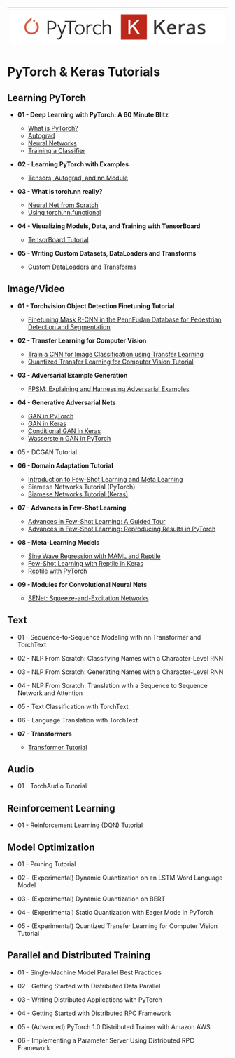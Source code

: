 |![image](https://github.com/Andrew-Ng-s-number-one-fan/PyTorch-Keras/blob/master/pytorch-keras.png)|
|---|

# PyTorch & Keras Tutorials


## Learning PyTorch

- <b>01 - Deep Learning with PyTorch: A 60 Minute Blitz</b><br>
  - [What is PyTorch?](https://github.com/Andrew-Ng-s-number-one-fan/PyTorch-Keras/blob/master/Notebooks/Foundations/dl_with_pytorch_60_min_biltz/01_what_is_pytorch.ipynb)
  - [Autograd](https://github.com/Andrew-Ng-s-number-one-fan/PyTorch-Keras/blob/master/Notebooks/Foundations/dl_with_pytorch_60_min_biltz/02_autograd.ipynb)
  - [Neural Networks](https://github.com/Andrew-Ng-s-number-one-fan/PyTorch-Keras/blob/master/Notebooks/Foundations/dl_with_pytorch_60_min_biltz/03_neural_nets.ipynb)
  - [Training a Classifier](https://github.com/Andrew-Ng-s-number-one-fan/PyTorch-Keras/blob/master/Notebooks/Foundations/dl_with_pytorch_60_min_biltz/04_training_classifiers.ipynb)

- <b>02 - Learning PyTorch with Examples</b><br>
  - [Tensors, Autograd, and nn Module](https://github.com/Andrew-Ng-s-number-one-fan/PyTorch-Keras/blob/master/Notebooks/Foundations/learning_pytorch_with_examples/learn_learning_pytorch_with_examples.ipynb)

- <b>03 - What is torch.nn really?</b><br>
  - [Neural Net from Scratch](https://github.com/Andrew-Ng-s-number-one-fan/PyTorch-Tutorials/blob/master/Notebooks/Foundations/what_is_torch_nn/01_neural_nets_from_scratch.ipynb)
  - [Using torch.nn.functional](https://github.com/Andrew-Ng-s-number-one-fan/PyTorch-Tutorials/blob/master/Notebooks/Foundations/what_is_torch_nn/02_torch_nn_functional.ipynb)

- <b>04 - Visualizing Models, Data, and Training with TensorBoard</b><br>
  - [TensorBoard Tutorial](https://github.com/Andrew-Ng-s-number-one-fan/PyTorch-Keras/blob/master/Notebooks/Foundations/visualizing_tensorboard/tensorboard.ipynb)

- <b>05 - Writing Custom Datasets, DataLoaders and Transforms</b><br>
  - [Custom DataLoaders and Transforms](https://github.com/Andrew-Ng-s-number-one-fan/PyTorch-Keras/blob/master/Notebooks/Foundations/custom_datasets_dataloaders_transforms/custom_dataset_dataloader_transform.ipynb)


## Image/Video

- <b>01 - Torchvision Object Detection Finetuning Tutorial</b><br>
  - [Finetuning Mask R-CNN in the PennFudan Database for Pedestrian Detection and Segmentation](https://github.com/Andrew-Ng-s-number-one-fan/PyTorch-Tutorials/blob/master/Notebooks/Images/torchvision_object_detection_finetuning/image_torchvision_object_detection_finetuning.ipynb)

- <b>02 - Transfer Learning for Computer Vision</b><br>
  - [Train a CNN for Image Classification using Transfer Learning](https://github.com/Andrew-Ng-s-number-one-fan/PyTorch-Keras/blob/master/Notebooks/Images/transfer_learning_for_cv/train_a_cnn_for_image_classification/transfer_learning_for_computer_vision_tutorial.ipynb)
  - [Quantized Transfer Learning for Computer Vision Tutorial](https://github.com/Andrew-Ng-s-number-one-fan/PyTorch-Keras/blob/master/Notebooks/Images/transfer_learning_for_cv/quantized_transfer_learning/quantized_transfer_learning_for_computer_vision_tutorial.ipynb)

- <b>03 - Adversarial Example Generation</b><br>
  - [FPSM: Explaining and Harnessing Adversarial Examples](https://github.com/Andrew-Ng-s-number-one-fan/PyTorch-Keras/blob/master/Notebooks/Images/adversarial_example_generation/adversarial_example_generation.ipynb)

- <b>04 - Generative Adversarial Nets</b><br>
  - [GAN in PyTorch](https://github.com/Andrew-Ng-s-number-one-fan/PyTorch-Keras/blob/master/Notebooks/Images/generative_adversarial_nets/gan_in_pytorch.ipynb)
  - [GAN in Keras](https://github.com/Andrew-Ng-s-number-one-fan/PyTorch-Keras/blob/master/Notebooks/Images/generative_adversarial_nets/gan_in_keras.ipynb)
  - [Conditional GAN in Keras](https://github.com/Andrew-Ng-s-number-one-fan/PyTorch-Keras/blob/master/Notebooks/Images/generative_adversarial_nets/conditional_gan_in_keras.ipynb)
  - [Wasserstein GAN in PyTorch](https://github.com/Andrew-Ng-s-number-one-fan/PyTorch-Keras/blob/master/Notebooks/Images/generative_adversarial_nets/wgan_in_pytorch.ipynb)

- 05 - DCGAN Tutorial

- <b>06 - Domain Adaptation Tutorial</b><br>
  - [Introduction to Few-Shot Learning and Meta Learning](https://github.com/Andrew-Ng-s-number-one-fan/PyTorch-Keras/blob/master/Notebooks/Images/domain_adaptation/intro_few_shot_meta_learning/intro_few_shot_meta_learning.ipynb)
  - Siamese Networks Tutorial (PyTorch)
  - [Siamese Networks Tutorial (Keras)](https://github.com/Andrew-Ng-s-number-one-fan/PyTorch-Tutorials/blob/master/Notebooks/Images/domain_adaptation/siamese_net_tutorial/keras_siamese_net.ipynb)
  
- <b>07 - Advances in Few-Shot Learning</b><br>
  - [Advances in Few-Shot Learning: A Guided Tour](https://github.com/Andrew-Ng-s-number-one-fan/PyTorch-Keras/blob/master/Notebooks/Images/advanced_fsl/advanced_in_fsl_guided_tour.ipynb)
  - [Advances in Few-Shot Learning: Reproducing Results in PyTorch](https://github.com/Andrew-Ng-s-number-one-fan/PyTorch-Keras/blob/master/Notebooks/Images/advanced_fsl/advanced_in_fsl_reproduceable_results.ipynb)
 
- <b>08 - Meta-Learning Models</b><br>
  - [Sine Wave Regression with MAML and Reptile](https://github.com/Andrew-Ng-s-number-one-fan/PyTorch-Keras/blob/master/Notebooks/Images/meta_learning_models/sine_wave_regression_maml_reptile/sine_wave_regression_with_maml_and_reptile.ipynb)
  - [Few-Shot Learning with Reptile in Keras](https://github.com/Andrew-Ng-s-number-one-fan/PyTorch-Keras/blob/master/Notebooks/Images/meta_learning_models/few_shot_learning_reptile_keras/few_shot_reptile_keras.ipynb)
  - [Reptile with PyTorch](https://github.com/Andrew-Ng-s-number-one-fan/PyTorch-Keras/blob/master/Notebooks/Images/meta_learning_models/reptile_pytorch_implementation/reptile_pytorch.ipynb)
  
- <b>09 - Modules for Convolutional Neural Nets</b><br>
  - [SENet: Squeeze-and-Excitation Networks](https://github.com/Andrew-Ng-s-number-one-fan/PyTorch-Keras/blob/master/Notebooks/Images/modules_for_cnns/senet/senet.ipynb)


## Text

- 01 - Sequence-to-Sequence Modeling with nn.Transformer and TorchText

- 02 - NLP From Scratch: Classifying Names with a Character-Level RNN

- 03 - NLP From Scratch: Generating Names with a Character-Level RNN

- 04 - NLP From Scratch: Translation with a Sequence to Sequence Network and Attention

- 05 - Text Classification with TorchText

- 06 - Language Translation with TorchText

- <b>07 - Transformers</b><br>
  - [Transformer Tutorial](https://github.com/Andrew-Ng-s-number-one-fan/PyTorch-Keras/blob/master/Notebooks/Texts/transformer_tutorial/transformer.ipynb)


## Audio

- 01 - TorchAudio Tutorial


## Reinforcement Learning

- 01 - Reinforcement Learning (DQN) Tutorial


## Model Optimization

- 01 - Pruning Tutorial

- 02 - (Experimental) Dynamic Quantization on an LSTM Word Language Model

- 03 - (Experimental) Dynamic Quantization on BERT

- 04 - (Experimental) Static Quantization with Eager Mode in PyTorch

- 05 - (Experimental) Quantized Transfer Learning for Computer Vision Tutorial


## Parallel and Distributed Training

- 01 - Single-Machine Model Parallel Best Practices

- 02 - Getting Started with Distributed Data Parallel

- 03 - Writing Distributed Applications with PyTorch

- 04 - Getting Started with Distributed RPC Framework

- 05 - (Advanced) PyTorch 1.0 Distributed Trainer with Amazon AWS

- 06 - Implementing a Parameter Server Using Distributed RPC Framework



